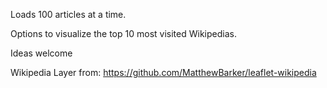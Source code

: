 Loads 100 articles at a time.

Options to visualize the top 10 most visited Wikipedias.

Ideas welcome

Wikipedia Layer from: https://github.com/MatthewBarker/leaflet-wikipedia
